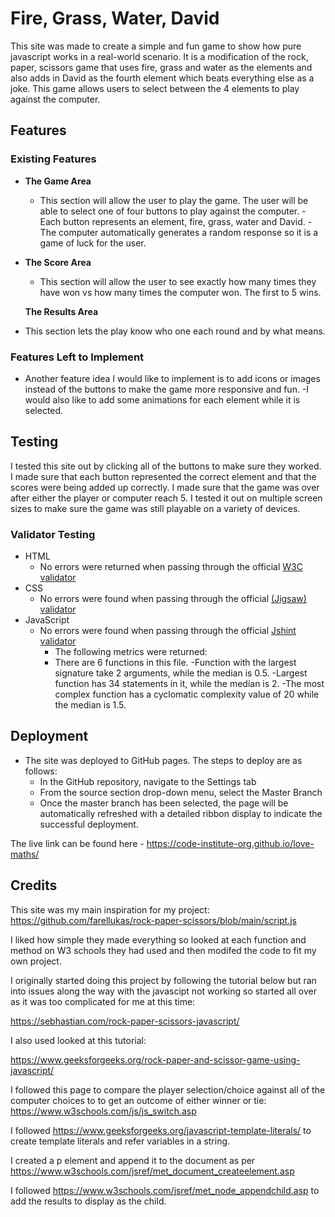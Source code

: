 # Fire, Grass, Water, David
This site was made to create a simple and fun game to show how pure javascript works in a real-world scenario.
It is a modification of the rock, paper, scissors game that uses fire, grass and water as the elements and also adds in David as the fourth element which beats everything else as a joke.  This game allows users to select between the 4 elements to play against the computer.



## Features 


### Existing Features


- __The Game Area__

  - This section will allow the user to play the  game. The user will be able to select one of four buttons to play against the computer. 
   -Each button represents an element,  fire, grass, water and David. 
   -The computer automatically generates a random response so it is a game of luck for the user.



- __The Score Area__

  - This section will allow the user to see exactly how many times they have won vs how many times the computer won. The first to 5 wins.

   __The Results Area__
 - This section lets the play know who one each round and by what means.



### Features Left to Implement

- Another feature idea I would like to implement is to add icons or images instead of the buttons to make the game more responsive and fun.
-I would also like to add some animations for each element while it is selected.

## Testing 

I tested this site out by clicking all of the buttons to make sure they worked.
I made sure that each button represented the correct element and that the scores were being added up correctly.
I made sure that the game was over after either the player or computer reach 5.
I tested it out on multiple screen sizes to make sure the game was still playable on a variety of devices.


### Validator Testing 

- HTML
    - No errors were returned when passing through the official [W3C validator](https://validator.w3.org/nu/#textarea)
- CSS
    - No errors were found when passing through the official [(Jigsaw) validator](https://jigsaw.w3.org/css-validator/validator)
- JavaScript
    - No errors were found when passing through the official [Jshint validator](https://jshint.com/)
      - The following metrics were returned: 
      - There are 6 functions in this file.
      -Function with the largest signature take 2 arguments, while the median is 0.5.
      -Largest function has 34 statements in it, while the median is 2.
      -The most complex function has a cyclomatic complexity value of 20 while the median is 1.5.


## Deployment

 
- The site was deployed to GitHub pages. The steps to deploy are as follows: 
  - In the GitHub repository, navigate to the Settings tab 
  - From the source section drop-down menu, select the Master Branch
  - Once the master branch has been selected, the page will be automatically refreshed with a detailed ribbon display to indicate the successful deployment. 

The live link can be found here - https://code-institute-org.github.io/love-maths/


## Credits 

This site was my main inspiration for my project:
https://github.com/farellukas/rock-paper-scissors/blob/main/script.js

I liked how simple they made everything so looked at each function and method on W3 schools they had used and then modifed the code to fit my own project.

I originally started doing this project by following the tutorial below but ran into issues along the way with the javascipt not working so started all over as it was too complicated for me at this time:

https://sebhastian.com/rock-paper-scissors-javascript/

I also used looked at this tutorial:

https://www.geeksforgeeks.org/rock-paper-and-scissor-game-using-javascript/

 I followed this page to compare the player selection/choice against all of the computer choices to to get an outcome of either winner or tie: https://www.w3schools.com/js/js_switch.asp 

 I followed https://www.geeksforgeeks.org/javascript-template-literals/  to create template literals and refer variables in a string.

 I created a p element and append it to the document as per https://www.w3schools.com/jsref/met_document_createelement.asp

 I followed https://www.w3schools.com/jsref/met_node_appendchild.asp to add the results to display as the child.




